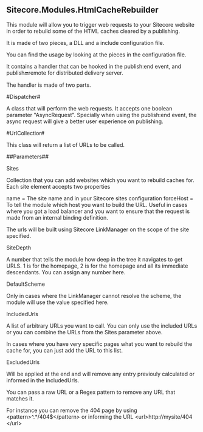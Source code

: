 Sitecore.Modules.HtmlCacheRebuilder
-----------------------------------

This module will allow you to trigger web requests to your Sitecore website in order to rebuild some of the HTML caches cleared by a publishing.

It is made of two pieces, a DLL and a include configuration file.

You can find the usage by looking at the pieces in the configuration file.

It contains a handler that can be hooked in the publish:end event, and publish:end:remote for distributed delivery server.

The handler is made of two parts.

#Dispatcher# 

A class that will perform the web requests. It accepts one boolean parameter "AsyncRequest". Specially when using the publish:end event, the async request will give a better user experience on publishing.

#UrlCollectior#

This class will return a list of URLs to be called.

##Parameters##

Sites

Collection that you can add websites which you want to rebuild caches for. Each site element accepts two properties

name = The site name and in your Sitecore sites configuration
forceHost = To tell the module which host you want to build the URL. Useful in cases where you got a load balancer and you want to ensure that the request is made from an internal binding definition.

The urls will be built using Sitecore LinkManager on the scope of the site specified.

SiteDepth

A number that tells the module how deep in the tree it navigates to get URLS. 1 is for the homepage, 2 is for the homepage and all its immediate descendants. You can assign any number here.

DefaultScheme

Only in cases where the LinkManager cannot resolve the scheme, the module will use the value specified here.

IncludedUrls

A list of arbitrary URLs you want to call. You can only use the included URLs or you can combine the URLs from the Sites parameter above.

In cases where you have very specific pages what you want to rebuild the cache for, you can just add the URL to this list.

ExcludedUrls

Will be applied at the end and will remove any entry previouly calculated or informed in the IncludedUrls.

You can pass a raw URL or a Regex pattern to remove any URL that matches it.

For instance you can remove the 404 page by using &lt;pattern&gt;^.*\/404$&lt;/pattern&gt; or informing the URL &lt;url&gt;http://mysite/404 &lt;/url&gt;
